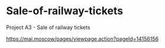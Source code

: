 # Sale-of-railway-tickets
Project A3 - Sale of railway tickets

https://mai.moscow/pages/viewpage.action?pageId=14156156
